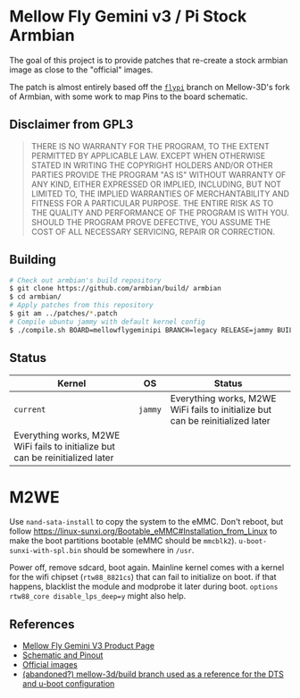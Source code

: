 # Mellow Fly Gemini v3 / Pi Stock Armbian

The goal of this project is to provide patches that re-create a stock armbian image as close to the "official" images.

The patch is almost entirely based off the [`flypi`](https://github.com/mellow-3d/build/tree/flypi) branch on Mellow-3D's fork of Armbian, with some work to map Pins to the board schematic.

## Disclaimer from GPL3

> THERE IS NO WARRANTY FOR THE PROGRAM, TO THE EXTENT PERMITTED BY
APPLICABLE LAW.  EXCEPT WHEN OTHERWISE STATED IN WRITING THE COPYRIGHT
HOLDERS AND/OR OTHER PARTIES PROVIDE THE PROGRAM "AS IS" WITHOUT WARRANTY
OF ANY KIND, EITHER EXPRESSED OR IMPLIED, INCLUDING, BUT NOT LIMITED TO,
THE IMPLIED WARRANTIES OF MERCHANTABILITY AND FITNESS FOR A PARTICULAR
PURPOSE.  THE ENTIRE RISK AS TO THE QUALITY AND PERFORMANCE OF THE PROGRAM
IS WITH YOU.  SHOULD THE PROGRAM PROVE DEFECTIVE, YOU ASSUME THE COST OF
ALL NECESSARY SERVICING, REPAIR OR CORRECTION.

## Building

```bash
# Check out armbian's build repository
$ git clone https://github.com/armbian/build/ armbian
$ cd armbian/
# Apply patches from this repository
$ git am ../patches/*.patch
# Compile ubuntu jammy with default kernel config
$ ./compile.sh BOARD=mellowflygeminipi BRANCH=legacy RELEASE=jammy BUILD_MINIMAL=no BUILD_DESKTOP=no KERNEL_CONFIGURE=no
```

## Status

| Kernel    | OS      | Status                     |
| --------- | ------- | -------------------------- |
| `current` | `jammy` | Everything works, M2WE WiFi fails to initialize but can be reinitialized later  |
| Everything works, M2WE WiFi fails to initialize but can be reinitialized later |

# M2WE

Use `nand-sata-install` to copy the system to the eMMC. Don't reboot, but follow 
https://linux-sunxi.org/Bootable_eMMC#Installation_from_Linux to make the boot partitions bootable (eMMC should be `mmcblk2`). `u-boot-sunxi-with-spl.bin` should be somewhere in `/usr`. 

Power off, remove sdcard, boot again. Mainline kernel comes with a kernel for the wifi chipset (`rtw88_8821cs`) that can fail to initialize on boot. if that happens, blacklist the module and modprobe it later during boot. `options rtw88_core disable_lps_deep=y` might also help.

## References

- [Mellow Fly Gemini V3 Product Page](https://mellow.klipper.cn/#/board/fly_gemini_v3/README)
- [Schematic and Pinout](https://github.com/Mellow-3D/Fly-Gemini-V3/tree/main/Hardware)
- [Official images](https://mellow.klipper.cn/#/introduction/downloadimg)
- [(abandoned?) mellow-3d/build branch used as a reference for the DTS and u-boot configuration](https://github.com/armbian/build/compare/main...Mellow-3D:build:flypi)

